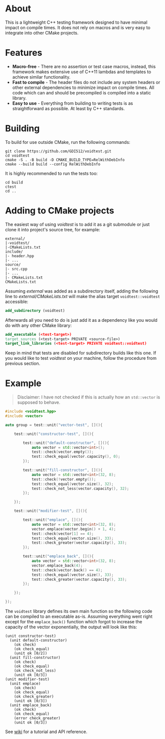 # About
This is a lightweight C++ testing framework designed to have minimal impact on compile times. It does not rely on macros and is very easy to integrate into other CMake projects.

# Features
* **Macro-free** - There are no assertion or test case macros, instead, this framework makes extensive use of C++11 lambdas and templates to achieve similar functionality.
* **Fast to compile** - The header files do not include any system headers or other external dependencies to minimize impact on compile times. All code which can and should be precompiled is compiled into a static library.
* **Easy to use** - Everything from building to writing tests is as straightforward as possible. At least by C++ standards.

# Building
To build for use outside CMake, run the following commands:

    git clone https://github.com/GDI512/voidtest.git
    cd voidtest
    cmake -S . -B build -D CMAKE_BUILD_TYPE=RelWithDebInfo
    cmake --build build --config RelWithDebInfo

It is highly recommended to run the tests too:

    cd build
    ctest
    cd ..

# Adding to CMake projects
The easiest way of using *voidtest* is to add it as a git submodule or just clone it into project's source tree, for example:

    external/
    |-voidtest/
    |-CMakeLists.txt
    include/
    |- header.hpp
    |- ...
    source/
    |- src.cpp
    |- ...
    |- CMakeLists.txt
    CMakeLists.txt

Assuming *external* was added as a subdirectory itself, adding the following line to *external/CMakeLists.txt* will make the alias target `voidtest::voidtest` accessible:

```cmake
add_subdirectory (voidtest)
```

Afterwards all you need to do is just add it as a dependency like you would do with any other CMake library:

```cmake
add_executable (<test-target>)
target_sources (<test-target> PRIVATE <source-file>)
target_link_libraries (<test-target> PRIVATE voidtest::voidtest)
```

Keep in mind that tests are disabled for subdirectory builds like this one. If you would like to test *voidtest* on your machine, follow the procedure from previous section.

# Example
> Disclaimer: I have not checked if this is actually how an `std::vector` is supposed to behave.

```c++
#include <voidtest.hpp>
#include <vector>

auto group = test::unit("vector-test", [](){

    test::unit("constructor-test", [](){

        test::unit("default-constructor", [](){
            auto vector = std::vector<int>();
            test::check(vector.empty());
            test::check_equal(vector.capacity(), 0);
        });

        test::unit("fill-constructor", [](){
            auto vector = std::vector<int>(32, 8);
            test::check(!vector.empty());
            test::check_equal(vector.size(), 32);
            test::check_not_less(vector.capacity(), 32);
        });

    });

    test::unit("modifier-test", [](){

        test::unit("emplace", [](){
            auto vector = std::vector<int>(32, 8);
            vector.emplace(vector.begin() + 1, 4);
            test::check(vector[1] == 4);
            test::check_equal(vector.size(), 33);
            test::check_greater(vector.capacity(), 33);
        });

        test::unit("emplace_back", [](){
            auto vector = std::vector<int>(32, 8);
            vector.emplace_back(4);
            test::check(vector.back() == 4);
            test::check_equal(vector.size(), 33);
            test::check_greater(vector.capacity(), 33);
        });

    });

});

```

The `voidtest` library defines its own main function so the following code can be compiled to an executable as-is. Assuming everything went right except for the `emplace_back()` function which forgot to increase the capacity of the vector exponentially, the output will look like this:

    (unit constructor-test)
      (unit default-constructor)
        (ok check)
        (ok check_equal)
        (unit ok [0/2])
      (unit fill-constructor)
        (ok check)
        (ok check_equal)
        (ok check_not_less)
        (unit ok [0/3])
    (unit modifier-test)
      (unit emplace)
        (ok check)
        (ok check_equal)
        (ok check_greater)
        (unit ok [0/3])
      (unit emplace_back)
        (ok check)
        (ok check_equal)
        (error check_greater)
        (unit ok [0/3])

See [wiki](https://github.com/GDI512/voidtest/wiki) for a tutorial and API reference.
